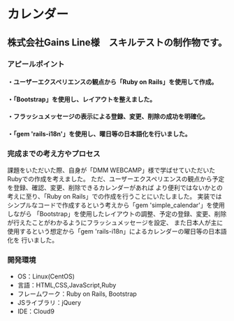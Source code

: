 # カレンダー
## 株式会社Gains Line様　スキルテストの制作物です。
### アピールポイント
#### ・ユーザーエクスペリエンスの観点から「Ruby on Rails」を使用して作成。
#### ・「Bootstrap」を使用し、レイアウトを整えました。
#### ・フラッシュメッセージの表示による登録、変更、削除の成功を明確化。
#### ・「gem 'rails-i18n'」を使用し、曜日等の日本語化を行いました。

### 完成までの考え方やプロセス
課題をいただいた際、自身が「DMM WEBCAMP」様で学ばせていただいたRubyでの作成を考えました。
ただ、ユーザーエクスペリエンスの観点から予定を登録、確認、変更、削除できるカレンダーがあれば
より便利ではないかとの考えに至り、「Ruby on Rails」での作成を行うことにいたしました。
実装ではシンプルなコードで作成するという考えから「gem 'simple_calendar'」を使用しながら
「Bootstrap」を使用したレイアウトの調整、予定の登録、変更、削除が行えたことがわかるようにフラッシュメッセージを設定、
また日本人が主に使用するという想定から「gem 'rails-i18n」によるカレンダーの曜日等の日本語化を
行いました。

### 開発環境
- OS：Linux(CentOS)
- 言語：HTML,CSS,JavaScript,Ruby
- フレームワーク：Ruby on Rails, Bootstrap
- JSライブラリ：jQuery
- IDE：Cloud9